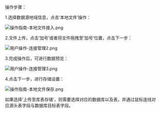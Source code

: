 操作步骤：

1.选择数据源地域信息，点击‘本地文件’操作：

![操作指南-本地文件接入.png](https://img1.jcloudcs.com/cms/71c4d258-e82b-4bf1-bf63-bc30294f524620180524143001.png)

2.文件上传，点击‘加号’或者将文件拖拽至‘加号’位置，点击下一步：

![用户操作-连接管理2.png](http://img1.jcloudcs.com/cms/fc6ac0cf-5553-4853-9aa5-c715a219544920180413175809.png)

3.完成操作后，可进行数据预览：

![用户操作-连接管理3.png](http://img1.jcloudcs.com/cms/fcf3091f-9937-4e6d-99f0-06cbcaa4b3ad20180413175831.png)

4.点击下一步，进行存储设置：

![操作指南-本地文件保存.png](https://img1.jcloudcs.com/cms/27b485ae-e505-45c4-b919-6037f6a188bc20180524150703.png)

如果选择‘上传至库表存储’，则需要选择对应的数据库以及表，并通过鼠标连线对应源头表字段与数据库目标表字段。